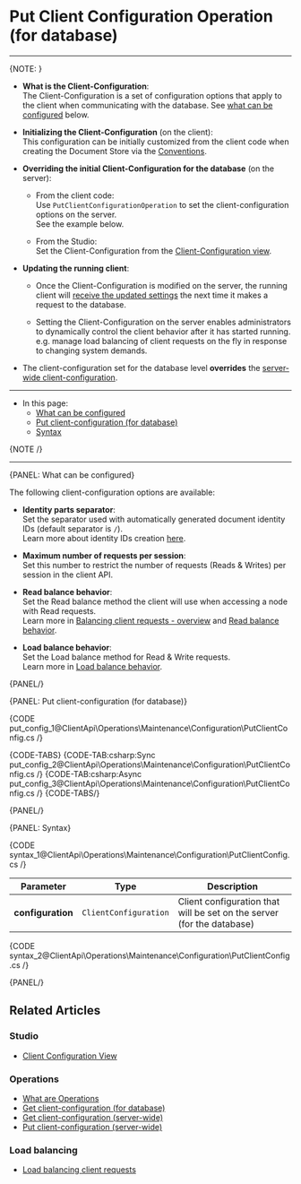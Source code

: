# Put Client Configuration Operation <br> (for database)

---

{NOTE: }

* __What is the Client-Configuration__:  
  The Client-Configuration is a set of configuration options that apply to the client when communicating with the database.
  See [what can be configured](../../../../client-api/operations/maintenance/configuration/put-client-configuration#what-can-be-configured) below.  

* __Initializing the Client-Configuration__ (on the client):  
  This configuration can be initially customized from the client code when creating the Document Store via the [Conventions](../../../../client-api/configuration/conventions).
  
* __Overriding the initial Client-Configuration for the database__ (on the server):  

    * From the client code:  
      Use `PutClientConfigurationOperation` to set the client-configuration options on the server.  
      See the example below.
    
    * From the Studio:  
      Set the Client-Configuration from the [Client-Configuration view](../../../../studio/database/settings/client-configuration-per-database).

* __Updating the running client__:  

  * Once the Client-Configuration is modified on the server, the running client will [receive the updated settings](../../../../client-api/configuration/load-balance/overview#keeping-the-client-topology-up-to-date)
    the next time it makes a request to the database.  

  * Setting the Client-Configuration on the server enables administrators to dynamically control the client behavior after it has started running.  
    e.g. manage load balancing of client requests on the fly in response to changing system demands.

* The client-configuration set for the database level __overrides__ the [server-wide client-configuration](../../../../client-api/operations/server-wide/configuration/put-serverwide-client-configuration).

---

* In this page:
  * [What can be configured](../../../../client-api/operations/maintenance/configuration/put-client-configuration#what-can-be-configured)
  * [Put client-configuration (for database)](../../../../client-api/operations/maintenance/configuration/put-client-configuration#put-client-configuration-(for-database))
  * [Syntax](../../../../client-api/operations/maintenance/configuration/put-client-configuration#syntax)

{NOTE /}

---

{PANEL: What can be configured}

The following client-configuration options are available:  

* __Identity parts separator__:  
  Set the separator used with automatically generated document identity IDs (default separator is `/`).  
  Learn more about identity IDs creation [here](../../../../server/kb/document-identifier-generation#strategy--3).

* __Maximum number of requests per session__:  
  Set this number to restrict the number of requests (Reads & Writes) per session in the client API.

* __Read balance behavior__:  
  Set the Read balance method the client will use when accessing a node with Read requests.  
  Learn more in [Balancing client requests - overview](../../../../client-api/configuration/load-balance/overview) and [Read balance behavior](../../../../client-api/configuration/load-balance/read-balance-behavior).
  
* __Load balance behavior__:  
  Set the Load balance method for Read & Write requests.  
  Learn more in [Load balance behavior](../../../../client-api/configuration/load-balance/load-balance-behavior).

{PANEL/}

{PANEL: Put client-configuration (for database)}

{CODE put_config_1@ClientApi\Operations\Maintenance\Configuration\PutClientConfig.cs /}

{CODE-TABS}
{CODE-TAB:csharp:Sync put_config_2@ClientApi\Operations\Maintenance\Configuration\PutClientConfig.cs /}
{CODE-TAB:csharp:Async put_config_3@ClientApi\Operations\Maintenance\Configuration\PutClientConfig.cs /}
{CODE-TABS/}

{PANEL/}

{PANEL: Syntax}

{CODE syntax_1@ClientApi\Operations\Maintenance\Configuration\PutClientConfig.cs /}

| Parameter         | Type                  | Description                                                            |
|-------------------|-----------------------|------------------------------------------------------------------------|
| __configuration__ | `ClientConfiguration` | Client configuration that will be set on the server (for the database) |

{CODE syntax_2@ClientApi\Operations\Maintenance\Configuration\PutClientConfig.cs /}

{PANEL/}

## Related Articles

### Studio

- [Client Configuration View](../../../../studio/database/settings/client-configuration-per-database)

### Operations

- [What are Operations](../../../../client-api/operations/what-are-operations)
- [Get client-configuration (for database)](../../../../client-api/operations/maintenance/configuration/get-client-configuration)
- [Get client-configuration (server-wide)](../../../../client-api/operations/server-wide/configuration/get-serverwide-client-configuration)
- [Put client-configuration (server-wide)](../../../../client-api/operations/server-wide/configuration/put-serverwide-client-configuration)


### Load balancing

- [Load balancing client requests](../../../../client-api/configuration/load-balance/overview)
